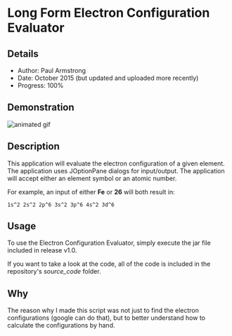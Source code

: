 # Long Form Electron Configuration Evaluator

## Details

* Author: Paul Armstrong
* Date: October 2015 (but updated and uploaded more recently)
* Progress: 100%

## Demonstration

![animated gif](https://i.imgur.com/M8GLZCy.gif)

## Description

This application will evaluate the electron configuration of a given element. The application uses JOptionPane dialogs for input/output. The application will accept either an element symbol or an atomic number.

For example, an input of either **Fe** or **26** will both result in:

```
1s^2 2s^2 2p^6 3s^2 3p^6 4s^2 3d^6
```

## Usage

To use the Electron Configuration Evaluator, simply execute the jar file included in release v1.0.

If you want to take a look at the code, all of the code is included in the repository's *source_code* folder.

## Why

The reason why I made this script was not just to find the electron configurations (google can do that), but to better understand how to calculate the configurations by hand.

